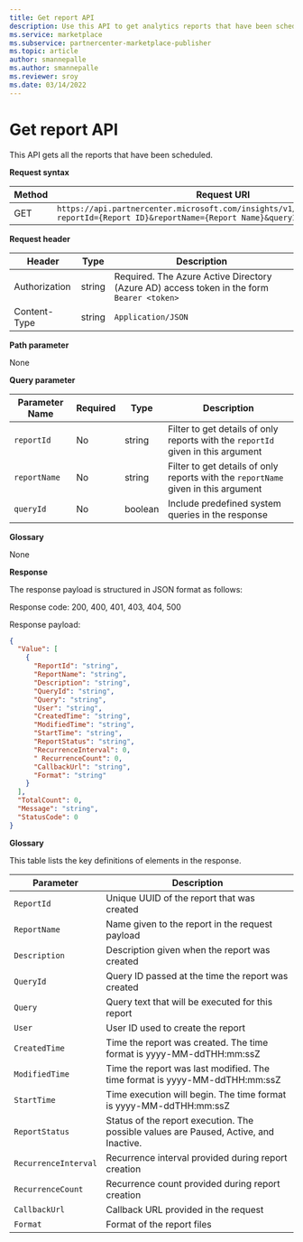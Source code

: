 ```yaml
---
title: Get report API
description: Use this API to get analytics reports that have been scheduled in Partner Center. 
ms.service: marketplace 
ms.subservice: partnercenter-marketplace-publisher
ms.topic: article
author: smannepalle
ms.author: smannepalle
ms.reviewer: sroy
ms.date: 03/14/2022
---
```


# Get report API

This API gets all the reports that have been scheduled.

**Request syntax**

| **Method** | **Request URI** |
| --- | --- |
| GET | `https://api.partnercenter.microsoft.com/insights/v1/cmp/ScheduledReport?reportId={Report ID}&reportName={Report Name}&queryId={Query ID} ` |

**Request header**

| **Header** | **Type** | **Description** |
| --- | --- | --- |
| Authorization | string | Required. The Azure Active Directory (Azure AD) access token in the form `Bearer <token>` |
| Content-Type | string | `Application/JSON` |

**Path parameter**

None

**Query parameter**

| **Parameter Name** | **Required** | **Type** | **Description** |
| --- | --- | --- | --- |
| `reportId` | No | string | Filter to get details of only reports with the `reportId` given in this argument |
| `reportName` | No | string | Filter to get details of only reports with the `reportName` given in this argument |
| `queryId` | No | boolean | Include predefined system queries in the response |

**Glossary**

None

**Response**

The response payload is structured in JSON format as follows:

Response code: 200, 400, 401, 403, 404, 500

Response payload:

```json
{
  "Value": [
    {
      "ReportId": "string",
      "ReportName": "string",
      "Description": "string",
      "QueryId": "string",
      "Query": "string",
      "User": "string",
      "CreatedTime": "string",
      "ModifiedTime": "string",
      "StartTime": "string",
      "ReportStatus": "string",
      "RecurrenceInterval": 0,
      " RecurrenceCount": 0,
      "CallbackUrl": "string",
      "Format": "string"
    }
  ],
  "TotalCount": 0,
  "Message": "string",
  "StatusCode": 0
}
```

**Glossary**

This table lists the key definitions of elements in the response.

| **Parameter** | **Description** |
| --- | --- |
| `ReportId` | Unique UUID of the report that was created |
| `ReportName` | Name given to the report in the request payload |
| `Description` | Description given when the report was created |
| `QueryId` | Query ID passed at the time the report was created |
| `Query` | Query text that will be executed for this report |
| `User` | User ID used to create the report |
| `CreatedTime` | Time the report was created. The time format is yyyy-MM-ddTHH:mm:ssZ |
| `ModifiedTime` | Time the report was last modified. The time format is yyyy-MM-ddTHH:mm:ssZ |
| `StartTime` | Time execution will begin. The time format is yyyy-MM-ddTHH:mm:ssZ |
| `ReportStatus` | Status of the report execution. The possible values are Paused, Active, and Inactive. |
| `RecurrenceInterval` | Recurrence interval provided during report creation |
| `RecurrenceCount` | Recurrence count provided during report creation |
| `CallbackUrl` | Callback URL provided in the request |
| `Format` | Format of the report files |

